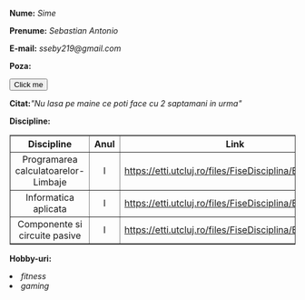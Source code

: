 <html>
<head>

<title>Sime Sebastian Antonio</title>
<body>

<p><b>Nume:</b> <i>Sime</i></p>

<p><b>Prenume:</b> <i>Sebastian Antonio</i></p> 

<p><b>E-mail:</b> <i>sseby219@gmail.com</i></p>

<p><b>Poza:</b> </p>
<button onclick="myFunction()">Click me</button>
<p><b>Citat:</b><i>"Nu lasa pe maine ce poti face cu 2 saptamani in urma"</i></p> 

<p><b>Discipline:</b> </p> 

<table style="width:100%"  border="1">
<tr>
<th>Discipline</th>
<th>Anul</th>
<th>Link</th>
</tr>

<tr>
<td><center>Programarea calculatoarelor-Limbaje</center></td>
<td><center>I</center></td>
<td><center></i><a href="url">https://etti.utcluj.ro/files/FiseDisciplina/EaRo/04.pdf</a></center></td>
</tr>

<tr>
<td><center>Informatica aplicata</center></td>
<td><center>I</center></td>
<td><center></i><a href="url">https://etti.utcluj.ro/files/FiseDisciplina/EaRo/06.pdf</a></center></td>
</tr>

<tr>
<td><center>Componente si circuite pasive</center></td>
<td><center>I</center></td>
<td><center></i><a href="url">https://etti.utcluj.ro/files/FiseDisciplina/EaRo/05.pdf</a></center></td>
</tr>
</table>

<p><b>Hobby-uri:</b></p> 
<li><i>fitness</i></li>
<li><i>gaming</i></li>




</head>
</body>
</html>
